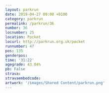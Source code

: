```yaml
---
layout: parkrun
date: 2019-04-27 09:00 +0100
category: parkrun
permalink: /parkrun/36
number: 36
locnumber: 25
location: Pocket
locurl: http://parkrun.org.uk/pocket
runnumber: 47
pos: 135
genderpos: 
time: '31:22'
agegrade: 43.04%
pb: False
strava: 
stravaembedcode:
artwork: '/images/Shared Content/parkrun.png'
---
```

